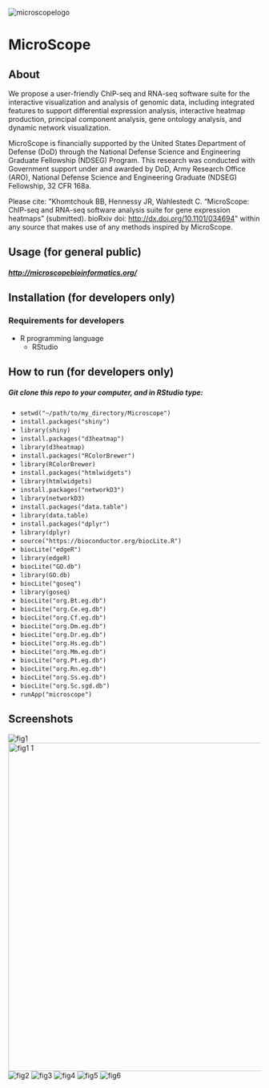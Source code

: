 ![microscopelogo](https://cloud.githubusercontent.com/assets/9893806/16899036/e975190a-4bc2-11e6-85c7-57e8cfc0ddde.png)

# MicroScope

## About

We propose a user-friendly ChIP-seq and RNA-seq software suite for the interactive visualization and analysis of genomic data, including integrated features to support differential expression analysis, interactive heatmap production, principal component analysis, gene ontology analysis, and dynamic network visualization.

MicroScope is financially supported by the United States Department of Defense (DoD) through the National Defense Science and Engineering Graduate Fellowship (NDSEG) Program. This research was conducted with Government support under and awarded by DoD, Army Research Office (ARO), National Defense Science and Engineering Graduate (NDSEG) Fellowship, 32 CFR 168a.

Please cite: "Khomtchouk BB, Hennessy JR, Wahlestedt C.  “MicroScope: ChIP-seq and RNA-seq software analysis suite for gene expression heatmaps” (submitted). bioRxiv doi: http://dx.doi.org/10.1101/034694" within any source that makes use of any methods inspired by MicroScope. 

## Usage (for general public)

##### http://microscopebioinformatics.org/

## Installation (for developers only)

### Requirements for developers

* R programming language
  * RStudio

## How to run (for developers only)

##### Git clone this repo to your computer, and in RStudio type:
* `setwd("~/path/to/my_directory/Microscope")`
* `install.packages("shiny")`
* `library(shiny)`
* `install.packages("d3heatmap")`
* `library(d3heatmap)`
* `install.packages("RColorBrewer")`
* `library(RColorBrewer)`
* `install.packages("htmlwidgets")`
* `library(htmlwidgets)`
* `install.packages("networkD3")`
* `library(networkD3)`
* `install.packages("data.table")`
* `library(data.table)`
* `install.packages("dplyr")`
* `library(dplyr)`
* `source("https://bioconductor.org/biocLite.R")`
* `biocLite("edgeR")`
* `library(edgeR)`
* `biocLite("GO.db")`
* `library(GO.db)`
* `biocLite("goseq")`
* `library(goseq)`
* `biocLite("org.Bt.eg.db")`
* `biocLite("org.Ce.eg.db")`
* `biocLite("org.Cf.eg.db")`
* `biocLite("org.Dm.eg.db")`
* `biocLite("org.Dr.eg.db")`
* `biocLite("org.Hs.eg.db")`
* `biocLite("org.Mm.eg.db")`
* `biocLite("org.Pt.eg.db")`
* `biocLite("org.Rn.eg.db")`
* `biocLite("org.Ss.eg.db")`
* `biocLite("org.Sc.sgd.db")`
* `runApp("microscope")`

## Screenshots

![fig1](https://cloud.githubusercontent.com/assets/9893806/16438422/aac3ba7a-3d7d-11e6-867d-8aaf8d6b7e86.png)
<img width="655" alt="fig1 1" src="https://cloud.githubusercontent.com/assets/9893806/16439227/4d076060-3d84-11e6-9d39-4d54728ed232.png">
![fig2](https://cloud.githubusercontent.com/assets/9893806/16438431/bc6c3a68-3d7d-11e6-9fdf-e570865c906d.png)
![fig3](https://cloud.githubusercontent.com/assets/9893806/16438436/c1a096fa-3d7d-11e6-9c35-d80c97dd0e2d.png)
![fig4](https://cloud.githubusercontent.com/assets/9893806/16438438/c4be0be2-3d7d-11e6-9381-1101206ade6d.png)
![fig5](https://cloud.githubusercontent.com/assets/9893806/16438441/c999fd10-3d7d-11e6-8dd6-65d37ab43e06.png)
![fig6](https://cloud.githubusercontent.com/assets/9893806/16438443/ceb93b62-3d7d-11e6-817c-c12dee745c9b.png)
